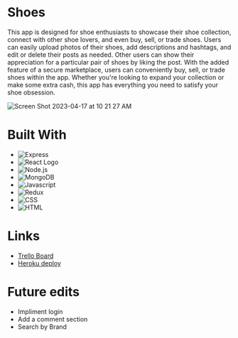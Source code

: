 # Shoes

This app is designed for shoe enthusiasts to showcase their shoe collection, connect with other shoe lovers, and even buy, sell, or trade shoes. Users can easily upload photos of their shoes, add descriptions and hashtags, and edit or delete their posts as needed. Other users can show their appreciation for a particular pair of shoes by liking the post. With the added feature of a secure marketplace, users can conveniently buy, sell, or trade shoes within the app. Whether you're looking to expand your collection or make some extra cash, this app has everything you need to satisfy your shoe obsession.

![Screen Shot 2023-04-17 at 10 21 27 AM](https://user-images.githubusercontent.com/122836814/232515003-68fd51d3-7ef2-433c-831d-8a265ef2364f.png)

# Built With
* ![Express](https://img.shields.io/badge/Express.js-000000?style=for-the-badge&logo=express&logoColor=white)
* ![React Logo](https://img.shields.io/badge/React-20232A?style=for-the-badge&logo=react&logoColor=61DAFB)
* ![Node.js](https://img.shields.io/badge/Node.js-339933?style=for-the-badge&logo=nodedotjs&logoColor=white)
* ![MongoDB](https://img.shields.io/badge/MongoDB-4EA94B?style=for-the-badge&logo=mongodb&logoColor=white)
* ![Javascript](https://img.shields.io/badge/JavaScript-323330?style=for-the-badge&logo=javascript&logoColor=F7DF1E)
* ![Redux](https://img.shields.io/badge/Redux-593D88?style=for-the-badge&logo=redux&logoColor=white)
* ![CSS](https://img.shields.io/badge/CSS3-1572B6?style=for-the-badge&logo=css3&logoColor=white)
* ![HTML](https://img.shields.io/badge/HTML5-E34F26?style=for-the-badge&logo=html5&logoColor=white)

# Links
* [Trello Board](https://trello.com/b/e28wlr3w/project-4)
* [Heroku deploy](https://shoes-project4.netlify.app/)

# Future edits
* Impliment login
* Add a comment section
* Search by Brand
